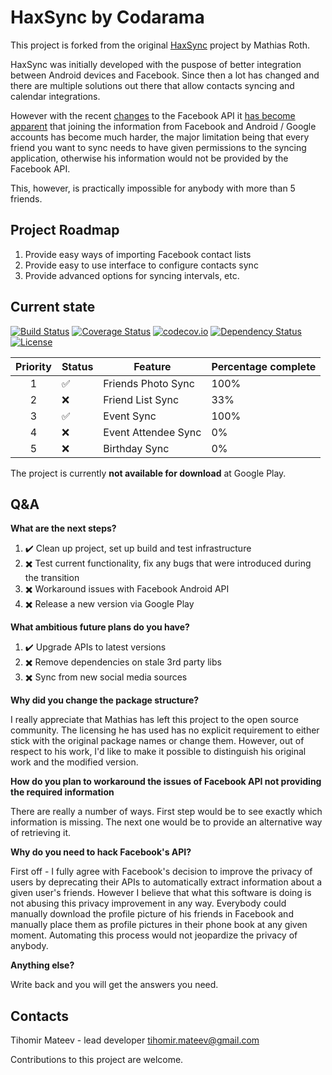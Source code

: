 HaxSync by Codarama
=======

This project is forked from the original [HaxSync](https://github.com/mots/haxsync) project by Mathias Roth.

HaxSync was initially developed with the puspose of better integration between Android devices and Facebook. Since then a lot has changed and there are multiple solutions out there that allow contacts syncing and calendar integrations.

However with the recent [changes](https://developers.facebook.com/docs/apps/upgrading#upgrading_v2_0_user_ids) to the Facebook API it [has become apparent](http://stackoverflow.com/questions/23417356/facebook-graph-api-v2-0-me-friends-returns-empty-or-only-friends-who-also-u) that joining the information from Facebook and Android / Google accounts has become much harder, the major limitation being that every friend you want to sync needs to have given permissions to the syncing application, otherwise his information would not be provided by the Facebook API.

This, however, is practically impossible for anybody with more than 5 friends.

Project Roadmap
---
1. Provide easy ways of importing Facebook contact lists
2. Provide easy to use interface to configure contacts sync
3. Provide advanced options for syncing intervals, etc.

Current state
---

[![Build Status](https://travis-ci.org/Codarama/haxsync.svg?branch=master)](https://travis-ci.org/Codarama/haxsync)
[![Coverage Status](https://coveralls.io/repos/Codarama/haxsync/badge.svg?branch=master&service=github)](https://coveralls.io/github/Codarama/haxsync?branch=master)
[![codecov.io](https://codecov.io/github/Codarama/haxsync/coverage.svg?branch=master)](https://codecov.io/github/Codarama/haxsync?branch=master)
[![Dependency Status](https://www.versioneye.com/user/projects/55eeb510211c6b0019001ae1/badge.svg?style=flat)](https://www.versioneye.com/user/projects/55eeb510211c6b0019001ae1)
[![License](http://img.shields.io/:license-GPL2-blue.svg)](http://www.gnu.org/licenses/gpl-2.0.html)

| Priority  | Status                  | Feature              | Percentage complete |
| :-------: | ----------------------- | -------------------- | ------------------- |
|1          |   :white_check_mark:    | Friends Photo Sync   |                 100%|
|2          |   :x:                   | Friend List Sync     |                  33%|
|3          |   :white_check_mark:    | Event Sync           |                 100%|
|4          |   :x:                   | Event Attendee Sync  |                   0%|
|5          |   :x:                   | Birthday Sync        |                   0%|



The project is currently **not available for download** at Google Play.

Q&A
---
**What are the next steps?**

1. :heavy_check_mark: Clean up project, set up build and test infrastructure
2. :heavy_multiplication_x: Test current functionality, fix any bugs that were introduced during the transition
3. :heavy_multiplication_x: Workaround issues with Facebook Android API
4. :heavy_multiplication_x: Release a new version via Google Play

**What ambitious future plans do you have?**

1. :heavy_check_mark: Upgrade APIs to latest versions
2. :heavy_multiplication_x: Remove dependencies on stale 3rd party libs
3. :heavy_multiplication_x: Sync from new social media sources

**Why did you change the package structure?**

I really appreciate that Mathias has left this project to the open source community. The licensing he has used has no explicit requirement to either stick with the original package names or change them. However, out of respect to his work, I'd like to make it possible to distinguish his original work and the modified version.

**How do you plan to workaround the issues of Facebook API not providing the required information**

There are really a number of ways. First step would be to see exactly which information is missing. The next one would be to provide an alternative way of retrieving it.

**Why do you need to hack Facebook's API?**

First off - I fully agree with Facebook's decision to improve the privacy of users by deprecating their APIs to automatically extract information about a given user's friends. However I believe that what this software is doing is not abusing this privacy improvement in any way. Everybody could manually download the profile picture of his friends in Facebook and manually place them as profile pictures in their phone book at any given moment. Automating this process would not jeopardize the privacy of anybody.

**Anything else?**

Write back and you will get the answers you need.

Contacts
---
Tihomir Mateev - lead developer
tihomir.mateev@gmail.com

Contributions to this project are welcome.
